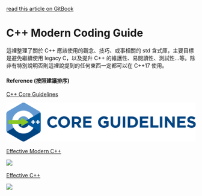 [read this article on GitBook](https://yarencheng.gitbooks.io/c-modern-coding-guide/content/)

# C++ Modern Coding Guide

這裡整理了關於 C++ 應該使用的觀念、技巧、或事相關的 std 含式庫，主要目標是避免繼續使用 legacy C，以及提升 C++ 的維護性、易閱讀性、測試性...等。除非有特別說明否則這裡說提到的任何東西一定都可以在 C++17 使用。

#### Reference \(按照建議排序\)

[C++ Core Guidelines](https://github.com/isocpp/CppCoreGuidelines/blob/master/CppCoreGuidelines.md)

![](https://github.com/isocpp/CppCoreGuidelines/raw/master/cpp_core_guidelines_logo_text.png)

[Effective Modern C++](https://www.amazon.com/Effective-Modern-Specific-Ways-Improve/dp/1491903996/ref=sr_1_2?s=movies-tv&ie=UTF8&qid=1519358108&sr=8-2&keywords=effective+c%2B%2B)

![](https://images-na.ssl-images-amazon.com/images/I/51eFBpqPSLL._SX379_BO1,204,203,200_.jpg)

[Effective C++](https://www.amazon.com/Effective-Specific-Improve-Programs-Designs/dp/0321334876/ref=sr_1_1?s=movies-tv&ie=UTF8&qid=1519358108&sr=8-1&keywords=effective+c%2B%2B)

![](https://images-na.ssl-images-amazon.com/images/I/51aICwPHi0L._SX396_BO1,204,203,200_.jpg)

